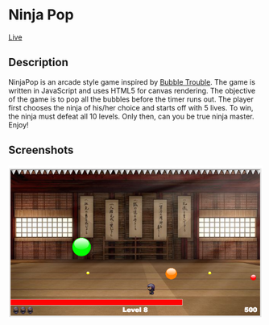# Ninja Pop

[Live](www.andrewpark.site/ninjapop)

## Description

NinjaPop is an arcade style game inspired by [Bubble Trouble](http://www.miniclip.com/games/bubble-trouble/en/#t-w-c-H). The game is
written in JavaScript and uses HTML5 for canvas rendering. The objective of the game is to pop all the bubbles before the timer runs out.
The player first chooses the ninja of his/her choice and starts off with 5 lives. To win, the ninja must defeat all 10 levels.
Only then, can you be true ninja master. Enjoy!

## Screenshots

![Screenshot](assets/images/screenshot.png)
